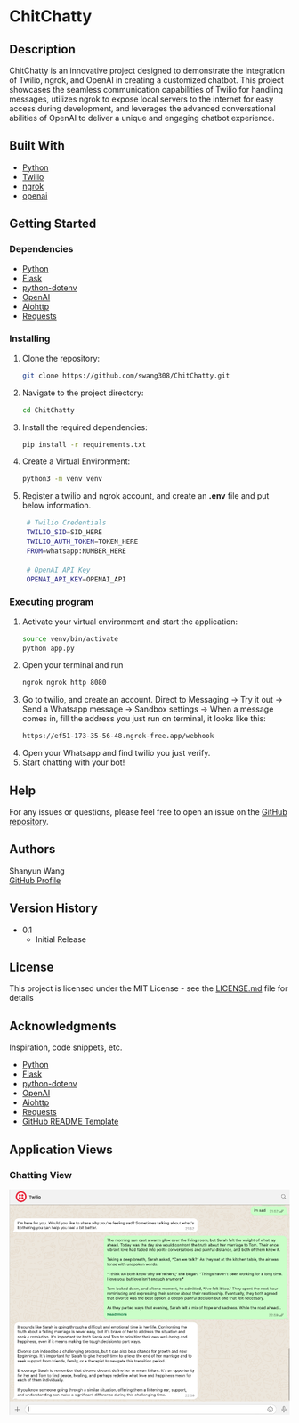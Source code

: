 # ChitChatty

## Description
ChitChatty is an innovative project designed to demonstrate the integration of Twilio, ngrok, and OpenAI in creating a customized chatbot. This project showcases the seamless communication capabilities of Twilio for handling messages, utilizes ngrok to expose local servers to the internet for easy access during development, and leverages the advanced conversational abilities of OpenAI to deliver a unique and engaging chatbot experience.

## Built With
* [Python](https://www.python.org/)
* [Twilio](https://www.twilio.com/en-us)
* [ngrok](https://ngrok.com/)
* [openai](https://openai.com/)

## Getting Started

### Dependencies
* [Python](https://www.python.org/)
* [Flask](https://flask.palletsprojects.com/)
* [python-dotenv](https://pypi.org/project/python-dotenv/)
* [OpenAI](https://pypi.org/project/openai/)
* [Aiohttp](https://docs.aiohttp.org/en/stable/)
* [Requests](https://docs.python-requests.org/en/master/)

### Installing
1. Clone the repository:
   ```bash
   git clone https://github.com/swang308/ChitChatty.git
   ```
2. Navigate to the project directory:
   ```bash
   cd ChitChatty
   ```
3. Install the required dependencies:
   ```bash
   pip install -r requirements.txt
   ```
4. Create a Virtual Environment:
    ```bash
    python3 -m venv venv
    ```

5. Register a twilio and ngrok account, and create an **.env** file and put below information.
   ```bash
    # Twilio Credentials
    TWILIO_SID=SID_HERE
    TWILIO_AUTH_TOKEN=TOKEN_HERE
    FROM=whatsapp:NUMBER_HERE

    # OpenAI API Key
    OPENAI_API_KEY=OPENAI_API
   ```

### Executing program

1. Activate your virtual environment and start the application:
   ```bash
   source venv/bin/activate
   python app.py
   ```
2. Open your terminal and run 
   ```bash
   ngrok ngrok http 8080
   ```
3. Go to twilio, and create an account. Direct to Messaging -> Try it out -> Send a Whatsapp message -> Sandbox settings -> When a message comes in, fill the address you just run on terminal, it looks like this:
   ```bash
   https://ef51-173-35-56-48.ngrok-free.app/webhook
   ```
4. Open your Whatsapp and find twilio you just verify.
5. Start chatting with your bot!

## Help

For any issues or questions, please feel free to open an issue on the [GitHub repository](https://github.com/swang308/ChitChatty/issues).

## Authors

Shanyun Wang  
[GitHub Profile](https://github.com/swang308)

## Version History

* 0.1
    * Initial Release

## License

This project is licensed under the MIT License - see the [LICENSE.md](LICENSE.md) file for details

## Acknowledgments

Inspiration, code snippets, etc.
* [Python](https://www.python.org/)
* [Flask](https://flask.palletsprojects.com/)
* [python-dotenv](https://pypi.org/project/python-dotenv/)
* [OpenAI](https://pypi.org/project/openai/)
* [Aiohttp](https://docs.aiohttp.org/en/stable/)
* [Requests](https://docs.python-requests.org/en/master/)
* [GitHub README Template](https://gist.github.com/DomPizzie/7a5ff55ffa9081f2de27c315f5018afc)

## Application Views

### Chatting View
![Chatting View](./md/img/example.png)
